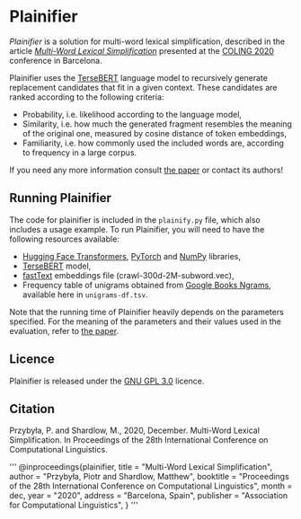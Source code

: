 # Plainifier

*Plainifier* is a solution for multi-word lexical simplification, described in the article *[Multi-Word Lexical Simplification](https://www.aclweb.org/anthology/TODO.pdf)* presented at the [COLING 2020](https://coling2020.org/) conference in Barcelona.

Plainifier uses the [TerseBERT](https://github.com/piotrmp/tersebert) language model to recursively generate replacement candidates that fit in a given context. These candidates are ranked according to the following criteria:
* Probability, i.e. likelihood according to the language model,
* Similarity, i.e. how much the generated fragment resembles the meaning of the original one, measured by cosine distance of token embeddings,
* Familiarity, i.e. how commonly used the included words are, according to frequency in a large corpus.

If you need any more information consult [the paper](https://www.aclweb.org/anthology/TODO.pdf) or contact its authors! 

## Running Plainifier
The code for plainifier is included in the ```plainify.py``` file, which also includes a usage example. To run Plainifier, you will need to have the following resources available:
* [Hugging Face Transformers](https://github.com/huggingface/transformers), [PyTorch](https://pytorch.org/) and [NumPy](https://numpy.org/) libraries,
* [TerseBERT](https://github.com/piotrmp/tersebert) model,
* [fastText](https://fasttext.cc/docs/en/english-vectors.html) embeddings file (crawl-300d-2M-subword.vec),
* Frequency table of unigrams obtained from [Google Books Ngrams](http://storage.googleapis.com/books/ngrams/books/datasetsv2.html), available here in ```unigrams-df.tsv```.

Note that the running time of Plainifier heavily depends on the parameters specified. For the meaning of the parameters and their values used in the evaluation, refer to [the paper](https://www.aclweb.org/anthology/TODO.pdf).

## Licence
Plainifier is released under the [GNU GPL 3.0](https://www.gnu.org/licenses/gpl-3.0.html) licence.

## Citation

Przybyła, P. and Shardlow, M., 2020, December. Multi-Word Lexical Simplification. In Proceedings of the 28th International Conference on Computational Linguistics.

'''
@inproceedings{plainifier,
    title = "Multi-Word Lexical Simplification",
    author = "Przybyła, Piotr and
              Shardlow, Matthew",
    booktitle = "Proceedings of the 28th International Conference on Computational Linguistics",
    month = dec,
    year = "2020",
    address = "Barcelona, Spain",
    publisher = "Association for Computational Linguistics",
}
'''
